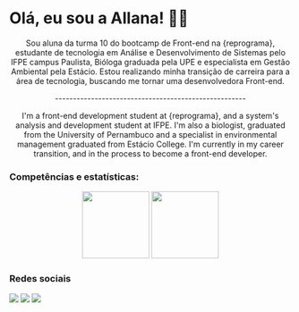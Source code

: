 # Olá, eu sou a Allana! 🌱🍄 

<p align="center">
    Sou aluna da turma 10 do bootcamp de Front-end na {reprograma}, estudante de tecnologia em Análise e Desenvolvimento de Sistemas pelo IFPE campus Paulista, Bióloga graduada pela UPE e especialista em Gestão Ambiental pela Estácio. Estou realizando minha transição de carreira para a área de tecnologia, buscando me tornar uma desenvolvedora Front-end. 

<p align="center">
-----------------------------------------------------
    
<p align="center">  
    I'm a front-end development student at {reprograma}, and a system's analysis and development student at IFPE. I'm also a biologist, graduated from the University of Pernambuco and a specialist in environmental management graduated from Estácio College. I'm currently in my career transition, and in the process to become a front-end developer.
    

### Competências e estatísticas:
      
<p align="center">
  <img height="120em" src="https://github-readme-stats-eight-theta.vercel.app/api?username=allanina&show_icons=true&theme=vue-dark"/>
  <img height="120em" src="https://github-readme-stats-eight-theta.vercel.app/api/top-langs/?username=allanina&layout=compact&langs_count=8&theme=vue-dark"/>

### Redes sociais

<a href="https://www.linkedin.com/in/allanaevellyn/"><img src="https://img.shields.io/badge/-Linkedin-008B8B?style=flat&logo=appveyor=&logoColor=white"/></a>
<a href="mailto:allanaevellynm@gmail.com"><img src="https://img.shields.io/badge/-Email-008B8B?style=flat&logo=appveyor=&logoColor=white"/></a>
<a href="https://instagram.com/allanina__/"><img src="https://img.shields.io/badge/-Instagram-008B8B?style=flat&logo=appveyor=&logoColor=white"/></a>
</p>
